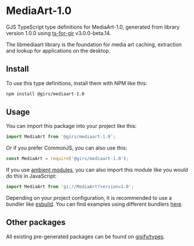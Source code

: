 
# MediaArt-1.0

GJS TypeScript type definitions for MediaArt-1.0, generated from library version 1.0.0 using [ts-for-gir](https://github.com/gjsify/ts-for-gir) v3.0.0-beta.14.

The libmediaart library is the foundation for media art caching, extraction and lookup for applications on the desktop.

## Install

To use this type definitions, install them with NPM like this:
```bash
npm install @girs/mediaart-1.0
```

## Usage

You can import this package into your project like this:
```ts
import MediaArt from '@girs/mediaart-1.0';
```

Or if you prefer CommonJS, you can also use this:
```ts
const MediaArt = require('@girs/mediaart-1.0');
```

If you use [ambient modules](https://github.com/gjsify/ts-for-gir/tree/main/packages/cli#ambient-modules), you can also import this module like you would do this in JavaScript:

```ts
import MediaArt from 'gi://MediaArt?version=1.0';
```

Depending on your project configuration, it is recommended to use a bundler like [esbuild](https://esbuild.github.io/). You can find examples using different bundlers [here](https://github.com/gjsify/ts-for-gir/tree/main/examples).

## Other packages

All existing pre-generated packages can be found on [gjsify/types](https://github.com/gjsify/types).